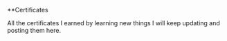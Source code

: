**Certificates

All the certificates I earned by learning new things I will keep updating and posting them here.
